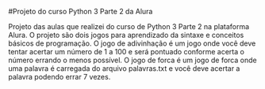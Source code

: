#Projeto do curso Python 3 Parte 2 da Alura

Projeto das aulas que realizei do curso de Python 3 Parte 2 na plataforma Alura.
O projeto são dois jogos para aprendizado da sintaxe e conceitos básicos de programação.
O jogo de adivinhação é um jogo onde você deve tentar acertar um número de 1 a 100 e será pontuado conforme acerta o número errando o menos possível.
O jogo de forca é um jogo de forca onde uma palavra é carregada do arquivo palavras.txt e você deve acertar a palavra podendo errar 7 vezes.
